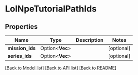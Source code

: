# LolNpeTutorialPathIds

## Properties

Name | Type | Description | Notes
------------ | ------------- | ------------- | -------------
**mission_ids** | Option<**Vec<String>**> |  | [optional]
**series_ids** | Option<**Vec<String>**> |  | [optional]

[[Back to Model list]](../README.md#documentation-for-models) [[Back to API list]](../README.md#documentation-for-api-endpoints) [[Back to README]](../README.md)


